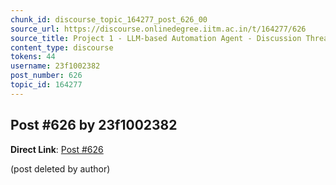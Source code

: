 ```yaml
---
chunk_id: discourse_topic_164277_post_626_00
source_url: https://discourse.onlinedegree.iitm.ac.in/t/164277/626
source_title: Project 1 - LLM-based Automation Agent - Discussion Thread [TDS Jan 2025]
content_type: discourse
tokens: 44
username: 23f1002382
post_number: 626
topic_id: 164277
---
```


## Post #626 by 23f1002382

**Direct Link**: [Post #626](https://discourse.onlinedegree.iitm.ac.in/t/164277/626)

(post deleted by author)
